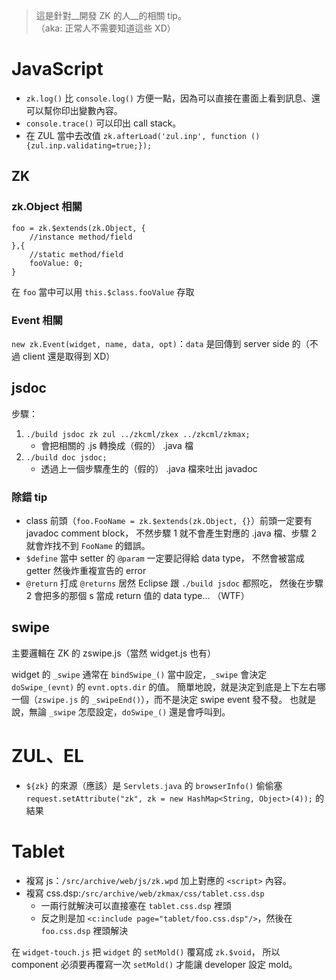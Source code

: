 > 這是針對__開發 ZK 的人__的相關 tip。  
> （aka: 正常人不需要知道這些 XD）

JavaScript
==========
* `zk.log()` 比 `console.log()` 方便一點，因為可以直接在畫面上看到訊息、還可以幫你印出變數內容。
* `console.trace()` 可以印出 call stack。
* 在 ZUL 當中去改值 `zk.afterLoad('zul.inp', function () {zul.inp.validating=true;});`

ZK
--
### zk.Object 相關 ###
	foo = zk.$extends(zk.Object, {
		//instance method/field
	},{
		//static method/field
		fooValue: 0;
	}

在 `foo` 當中可以用 `this.$class.fooValue` 存取

### Event 相關 ###
`new zk.Event(widget, name, data, opt)`：`data` 是回傳到 server side 的（不過 client 還是取得到 XD）

jsdoc
-----
步驟：
1. `./build jsdoc zk zul ../zkcml/zkex ../zkcml/zkmax;`
	* 會把相關的 .js 轉換成（假的） .java 檔
1. `./build doc jsdoc;`
	* 透過上一個步驟產生的（假的） .java 檔來吐出 javadoc

### 除錯 tip ###
* class 前頭（`foo.FooName = zk.$extends(zk.Object, {}`）前頭一定要有 javadoc comment block，
  不然步驟 1 就不會產生對應的 .java 檔、步驟 2 就會炸找不到 `FooName` 的錯誤。
* `$define` 當中 setter 的 `@param` 一定要記得給 data type，
  不然會被當成 getter 然後炸重複宣告的 error
* `@return` 打成 `@returns` 居然 Eclipse 跟 `./build jsdoc` 都照吃，
   然後在步驟 2 會把多的那個 s 當成 return 值的 data type... （WTF）

swipe
-----
主要邏輯在 ZK 的 zswipe.js（當然 widget.js 也有）

widget 的 `_swipe` 通常在 `bindSwipe_()` 當中設定，`_swipe` 會決定 `doSwipe_(evnt)` 的 `evnt.opts.dir` 的值。
簡單地說，就是決定到底是上下左右哪一個（`zswipe.js` 的 `_swipeEnd()`），而不是決定 swipe event 發不發。
也就是說，無論 `_swipe` 怎麼設定，`doSwipe_()` 還是會呼叫到。

ZUL、EL
======
* `${zk}` 的來源（應該）是 `Servlets.java` 的 `browserInfo()` 
  偷偷塞 `request.setAttribute("zk", zk = new HashMap<String, Object>(4));` 的結果
  
Tablet
======
* 複寫 js：`/src/archive/web/js/zk.wpd` 加上對應的 `<script>` 內容。
* 複寫 css.dsp:`/src/archive/web/zkmax/css/tablet.css.dsp`
	* 一兩行就解決可以直接塞在 `tablet.css.dsp` 裡頭
	* 反之則是加 `<c:include page="tablet/foo.css.dsp"/>`，然後在 `foo.css.dsp` 裡頭解決

在 `widget-touch.js` 把 `widget` 的 `setMold()` 覆寫成 `zk.$void`，
所以 component 必須要再覆寫一次 `setMold()` 才能讓 developer 設定 mold。